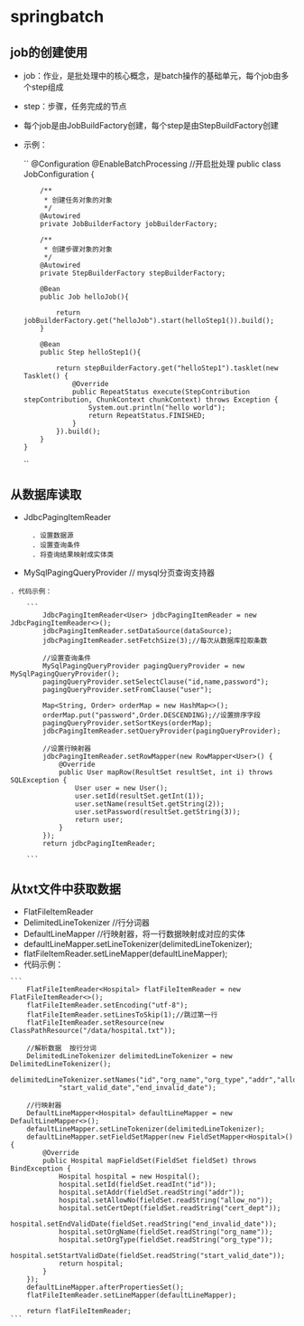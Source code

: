 # springbatch

## job的创建使用
 
  - job：作业，是批处理中的核心概念，是batch操作的基础单元，每个job由多个step组成
  - step：步骤，任务完成的节点
  - 每个job是由JobBuildFactory创建，每个step是由StepBuildFactory创建
  - 示例：
  
  
    ``
        @Configuration
        @EnableBatchProcessing //开启批处理
        public class JobConfiguration {
        
            /**
             * 创建任务对象的对象
             */
            @Autowired
            private JobBuilderFactory jobBuilderFactory;
        
            /**
             * 创建步骤对象的对象
             */
            @Autowired
            private StepBuilderFactory stepBuilderFactory;
        
            @Bean
            public Job helloJob(){
        
                return jobBuilderFactory.get("helloJob").start(helloStep1()).build();
            }
        
            @Bean
            public Step helloStep1(){
        
                return stepBuilderFactory.get("helloStep1").tasklet(new Tasklet() {
                    @Override
                    public RepeatStatus execute(StepContribution stepContribution, ChunkContext chunkContext) throws Exception {
                        System.out.println("hello world");
                        return RepeatStatus.FINISHED;
                    }
                }).build();
            }
        }  
    ``


## 从数据库读取
   - JdbcPagingItemReader
   
           . 设置数据源
           . 设置查询条件
           . 将查询结果映射成实体类
   - MySqlPagingQueryProvider // mysql分页查询支持器
   
    . 代码示例：
        
        ```
            JdbcPagingItemReader<User> jdbcPagingItemReader = new JdbcPagingItemReader<>();
            jdbcPagingItemReader.setDataSource(dataSource);
            jdbcPagingItemReader.setFetchSize(3);//每次从数据库拉取条数
    
            //设置查询条件
            MySqlPagingQueryProvider pagingQueryProvider = new MySqlPagingQueryProvider();
            pagingQueryProvider.setSelectClause("id,name,password");
            pagingQueryProvider.setFromClause("user");
            
            Map<String, Order> orderMap = new HashMap<>();
            orderMap.put("password",Order.DESCENDING);//设置排序字段
            pagingQueryProvider.setSortKeys(orderMap);
            jdbcPagingItemReader.setQueryProvider(pagingQueryProvider);
    
            //设置行映射器
            jdbcPagingItemReader.setRowMapper(new RowMapper<User>() {
                @Override
                public User mapRow(ResultSet resultSet, int i) throws SQLException {
                    User user = new User();
                    user.setId(resultSet.getInt(1));
                    user.setName(resultSet.getString(2));
                    user.setPassword(resultSet.getString(3));
                    return user;
                }
            });
            return jdbcPagingItemReader;
        
        ```
        

## 从txt文件中获取数据

   - FlatFileItemReader
   - DelimitedLineTokenizer //行分词器
   - DefaultLineMapper //行映射器，将一行数据映射成对应的实体
   - defaultLineMapper.setLineTokenizer(delimitedLineTokenizer);
   - flatFileItemReader.setLineMapper(defaultLineMapper);
   - 代码示例：
   
    ```
        FlatFileItemReader<Hospital> flatFileItemReader = new FlatFileItemReader<>();
        flatFileItemReader.setEncoding("utf-8");
        flatFileItemReader.setLinesToSkip(1);//跳过第一行
        flatFileItemReader.setResource(new ClassPathResource("/data/hospital.txt"));

        //解析数据  按行分词
        DelimitedLineTokenizer delimitedLineTokenizer = new DelimitedLineTokenizer();
        delimitedLineTokenizer.setNames("id","org_name","org_type","addr","allow_no","cert_dept",
                "start_valid_date","end_invalid_date");

        //行映射器
        DefaultLineMapper<Hospital> defaultLineMapper = new DefaultLineMapper<>();
        defaultLineMapper.setLineTokenizer(delimitedLineTokenizer);
        defaultLineMapper.setFieldSetMapper(new FieldSetMapper<Hospital>() {
            @Override
            public Hospital mapFieldSet(FieldSet fieldSet) throws BindException {
                Hospital hospital = new Hospital();
                hospital.setId(fieldSet.readInt("id"));
                hospital.setAddr(fieldSet.readString("addr"));
                hospital.setAllowNo(fieldSet.readString("allow_no"));
                hospital.setCertDept(fieldSet.readString("cert_dept"));
                hospital.setEndValidDate(fieldSet.readString("end_invalid_date"));
                hospital.setOrgName(fieldSet.readString("org_name"));
                hospital.setOrgType(fieldSet.readString("org_type"));
                hospital.setStartValidDate(fieldSet.readString("start_valid_date"));
                return hospital;
            }
        });
        defaultLineMapper.afterPropertiesSet();
        flatFileItemReader.setLineMapper(defaultLineMapper);

        return flatFileItemReader;
    ``` 
    